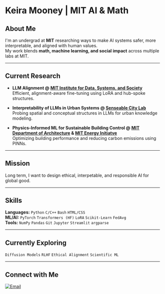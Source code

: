 # Keira Mooney | MIT AI & Math

## About Me  
I'm an undergrad at **MIT** researching ways to make AI systems safer, more interpretable, and aligned with human values.  
My work blends **math, machine learning, and social impact** across multiple labs at MIT.


---

## Current Research

- **LLM Alignment @ [MIT Institute for Data, Systems, and Society](https://idss.mit.edu/)**  
  Efficient, alignment-aware fine-tuning using LoRA and hub-spoke structures.
  <!--  
  Focus: Safety, fairness, and robust adaptation across downstream tasks.
  -->
  
- **Interpretability of LLMs in Urban Systems @ [Senseable City Lab](https://senseable.mit.edu/)**  
  Probing spatial and conceptual structures in LLMs for urban knowledge modeling.
  <!--
  Contributions: Data preprocessing, visualization, and research toward publication.
  -->
  
- **Physics-Informed ML for Sustainable Building Control @ [MIT Department of Architecture](https://architecture.mit.edu/) & [MIT Energy Initiatve](https://energy.mit.edu/)**  
  Optimizing building performance and reducing carbon emissions using PINNs.

---

## Mission
Long term, I want to design ethical, interpetable, and responsible AI for global good.

---

## Skills  

**Languages:** `Python` `C/C++` `Bash` `HTML/CSS`  
**ML/AI:** `PyTorch` `Transformers (HF)` `LoRA` `Scikit-Learn` `FedAvg`  
**Tools:** `NumPy` `Pandas` `Git` `Jupyter` `Streamlit` `argparse`

---

## Currently Exploring
`Diffusion Models` `RLHF` `Ethical Alignment` `Scientific ML`

<!--
---

## 📊 GitHub Stats

<p align="center">
  <img src="https://github-readme-stats.vercel.app/api?username=keiramooney&show_icons=true&theme=radical" width="400"/>
  <img src="https://github-readme-stats.vercel.app/api/top-langs/?username=keiramooney&layout=compact&theme=radical" width="300"/>
</p>
-->
---

## Connect with Me  
[![Email](https://img.shields.io/badge/email-%23ea4aaa?style=for-the-badge&logo=gmail&logoColor=white)](mailto:kmooney@mit.edu)
<!--
[![LinkedIn](https://img.shields.io/badge/linkedin-%230077B5.svg?style=for-the-badge&logo=linkedin&logoColor=white)](https://linkedin.com/in/keiramooney)
-->


